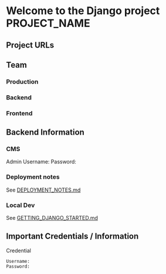 Welcome to the Django project __PROJECT_NAME__
================================================

## Project URLs

## Team

### Production


### Backend


### Frontend



## Backend Information

### CMS

Admin
    Username: 
    Password: 

### Deployment notes

See [DEPLOYMENT_NOTES.md](DEPLOYMENT_NOTES.md)

### Local Dev

See [GETTING_DJANGO_STARTED.md](GETTING_DJANGO_STARTED.md)


## Important Credentials / Information

Credential

    Username: 
    Password:

